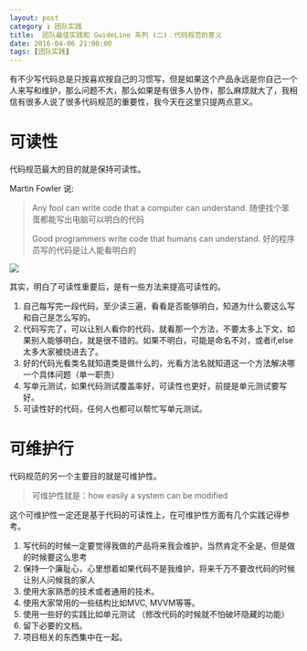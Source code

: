 ```yaml
---
layout: post
category : 团队实践
title:  团队最佳实践和 GuideLine 系列 (二)：代码规范的意义
date: 2016-04-06 21:00:00
tags: [团队实践]
---
```


有不少写代码总是只按喜欢按自己的习惯写，但是如果这个产品永远是你自己一个人来写和维护，那么问题不大，那么如果是有很多人协作，那么麻烦就大了，我相信有很多人说了很多代码规范的重要性，我今天在这里只提两点意义。

# 可读性

代码规范最大的目的就是保持可读性。

Martin Fowler 说: 

>  <p class="strong-bigger">Any fool can write code that a computer can understand. 随便找个笨蛋都能写出电脑可以明白的代码</p> 
>  <p class="strong-bigger">Good programmers write code that humans can understand. 好的程序员写的代码是让人能看明白的</p>

<img src="http://7xpzem.com1.z0.glb.clouddn.com/martin.png"/>

其实，明白了可读性重要后，是有一些方法来提高可读性的。

1. 自己每写完一段代码，至少读三遍，看看是否能够明白，知道为什么要这么写和自己是怎么写的。
2. 代码写完了，可以让别人看你的代码，就看那一个方法，不要太多上下文，如果别人能够明白，就是很不错的。如果不明白，可能是命名不对，或者if,else太多大家被绕进去了。
3. 好的代码光看类名就知道类是做什么的，光看方法名就知道这一个方法解决哪一个具体问题（单一职责）
4. 写单元测试，如果代码测试覆盖率好，可读性也更好，前提是单元测试要写好。
4. 可读性好的代码，任何人也都可以帮忙写单元测试。

# 可维护行

代码规范的另一个主要目的就是可维护性。

> <p class="strong-bigger">可维护性就是：how easily a system can be modified </p>

这个可维护性一定还是基于代码的可读性上，在可维护性方面有几个实践记得参考。

1. 写代码的时候一定要觉得我做的产品将来我会维护，当然肯定不全是，但是做的时候要这么思考
2. 保持一个廉耻心，心里想着如果代码不是我维护，将来千万不要改代码的时候让别人问候我的家人
3. 使用大家熟悉的技术或者通用的技术。
4. 使用大家常用的一些结构比如MVC, MVVM等等。
5. 使用一些好的实践比如单元测试 （修改代码的时候就不怕破坏隐藏的功能）
6. 留下必要的文档。
7. 项目相关的东西集中在一起。

